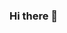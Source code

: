 ### Hi there 👋

<!--
**Croon00/Croon00** is a ✨ _special_ ✨ repository because its `README.md` (this file) appears on your GitHub profile.

Here are some ideas to get you started:


[![Solved.ac Profile](http://mazassumnida.wtf/api/v2/generate_badge?boj=smhyun128@gmail.com)](https://solved.ac/smhyun128@gmail.com/)

- 🔭 I’m currently working on ...
- 🌱 I’m currently learning ...
- 👯 I’m looking to collaborate on ...
- 🤔 I’m looking for help with ...
- 💬 Ask me about ...
- 📫 How to reach me: ...
- 😄 Pronouns: ...
- ⚡ Fun fact: ...
-->
